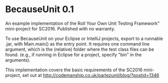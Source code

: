 # BecauseUnit 0.1
An example implementation of the Roll Your Own Unit Testing Framework" mini-project for SC2016. Published with no warranty.

To use BecauseUnit on your Eclipse or IntelliJ projects, export to a runnable .jar, with Main.main() as the entry point. It requires one command line argument, which is the (relative) folder where the test class files can be found. (e.g., if running in Eclipse for a project, specify "bin" in the arguments).

This implementation covers the basic requirements of the SC2016 mini-project, set out at http://codemanship.co.uk/parlezuml/blog/?postid=1346
